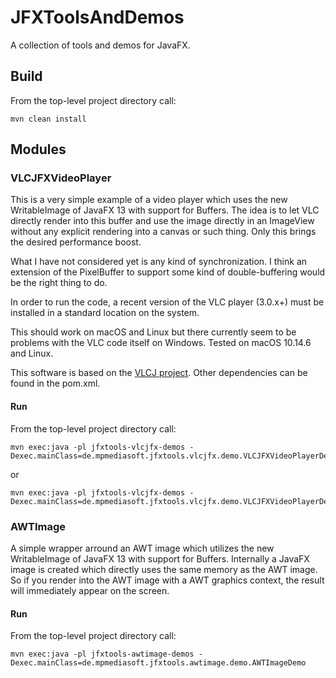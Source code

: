 # JFXToolsAndDemos

A collection of tools and demos for JavaFX.

## Build

From the top-level project directory call:

```
mvn clean install
```

## Modules

### VLCJFXVideoPlayer

This is a very simple example of a video player which uses the new WritableImage
of JavaFX 13 with support for Buffers. The idea is to let VLC directly render into
this buffer and use the image directly in an ImageView without any explicit rendering
into a canvas or such thing. Only this brings the desired performance boost.

What I have not considered yet is any kind of synchronization.
I think an extension of the PixelBuffer to support some kind of double-buffering
would be the right thing to do.

In order to run the code, a recent version of the VLC player (3.0.x+) must be installed
in a standard location on the system.

This should work on macOS and Linux but there currently seem to be problems with the VLC code
itself on Windows. Tested on macOS 10.14.6 and Linux.

This software is based on the [VLCJ project](https://github.com/caprica/vlcj).
Other dependencies can be found in the pom.xml.

#### Run

From the top-level project directory call:

```
mvn exec:java -pl jfxtools-vlcjfx-demos -Dexec.mainClass=de.mpmediasoft.jfxtools.vlcjfx.demo.VLCJFXVideoPlayerDemo1Launcher
```

or

```
mvn exec:java -pl jfxtools-vlcjfx-demos -Dexec.mainClass=de.mpmediasoft.jfxtools.vlcjfx.demo.VLCJFXVideoPlayerDemo2Launcher
```

### AWTImage

A simple wrapper arround an AWT image which utilizes the new WritableImage
of JavaFX 13 with support for Buffers. Internally a JavaFX image is created
which directly uses the same memory as the AWT image. So if you render
into the AWT image with a AWT graphics context, the result will immediately
appear on the screen.

#### Run

From the top-level project directory call:

```
mvn exec:java -pl jfxtools-awtimage-demos -Dexec.mainClass=de.mpmediasoft.jfxtools.awtimage.demo.AWTImageDemo
```
